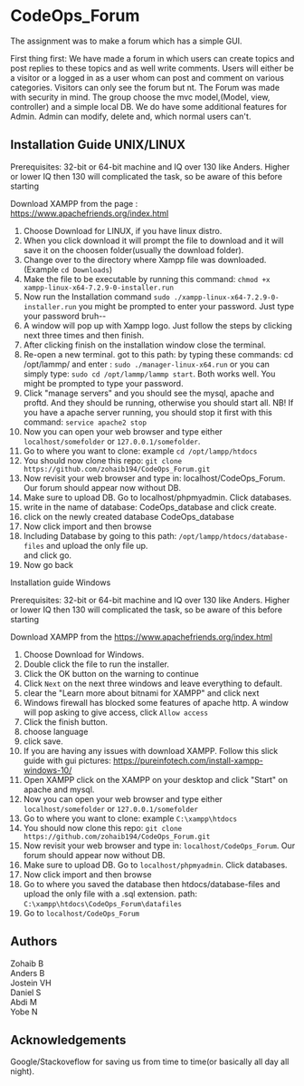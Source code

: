 # CodeOps_Forum

The assignment was to make a forum which has a simple GUI.


First thing first:
We have made a forum in which users can create topics and post replies to these topics and as well write comments.
Users will either be a visitor or a logged in as a user whom can post and comment on various categories.
Visitors can only see the forum but nt. The Forum was made with security in mind.
The group choose the mvc model,(Model, view, controller) and a simple local DB. We do have some additional features for Admin. Admin can modify, delete and, which normal users can't.   



Installation Guide UNIX/LINUX  
---------
Prerequisites: 32-bit or 64-bit machine and IQ over 130 like Anders.
Higher or lower IQ then 130 will complicated the task, so be aware of this before starting

Download  XAMPP from the page :  https://www.apachefriends.org/index.html
1. Choose Download  for LINUX, if you have linux distro.
2. When you click download it will prompt the  file to download and it will
save it on the choosen folder(usually the download folder).
3. Change over to the directory where Xampp file was downloaded. (Example `cd Downloads`)
4. Make the file to be executable by running this command:
 `chmod +x xampp-linux-x64-7.2.9-0-installer.run`
5. Now run the Installation command `sudo ./xampp-linux-x64-7.2.9-0-installer.run`
  you might be prompted to enter your password. Just type your password bruh--
6. A window will pop up with Xampp logo. Just follow the steps by clicking next
   three times and then finish.
7. After clicking finish on the installation window close the terminal.
8. Re-open a new terminal. got to this path: by typing these commands:
    cd /opt/lammp/ and enter : `sudo ./manager-linux-x64.run` or you can simply type:
    `sudo cd /opt/lammp/lammp start`. Both works well. You might be prompted to type your
    password.
9.  Click "manage servers" and you should see the mysql, apache and proftd. And they should be running, otherwise you should start all. NB! If you have a apache server running, you should stop it first with this command: `service apache2 stop`
10.  Now you can open your web browser and type either `localhost/somefolder` or
      `127.0.0.1/somefolder`.
11. Go to where you want to clone: example `cd /opt/lampp/htdocs`
12. You should now clone this repo: `git clone https://github.com/zohaib194/CodeOps_Forum.git`
13. Now revisit your web browser and type in: localhost/CodeOps_Forum. Our forum should appear now without DB.
14. Make sure to upload DB. Go to localhost/phpmyadmin. Click databases.
15. write in the name of database: CodeOps_database and click create.
16. click on the newly created database CodeOps_database
17. Now click import and then browse
18. Including Database by going to this path:  `/opt/lampp/htdocs/database-files` and upload the only file up.   
and click go.
19. Now go back

Installation guide Windows       

Prerequisites: 32-bit or 64-bit machine and IQ over 130 like Anders.
Higher or lower IQ then 130 will complicated the task, so be aware of this before starting

Download  XAMPP from the https://www.apachefriends.org/index.html

1. Choose Download  for Windows.
2. Double click the file to run the installer.
3. Click the OK button on the warning to continue
4. Click `Next` on the next three windows and leave everything to default.
5. clear the "Learn more about bitnami for XAMPP" and click next
6. Windows firewall has blocked some features of apache http. A window
   will pop asking to give access, click `Allow access`
7. Click the finish button.
8. choose language
9. click save.
10. If you are having any issues with download XAMPP. Follow this slick guide with gui pictures: https://pureinfotech.com/install-xampp-windows-10/
11. Open XAMPP click on the XAMPP on your desktop and click "Start" on apache and mysql.
12. Now you can open your web browser and type either `localhost/somefolder` or
      `127.0.0.1/somefolder`
13. Go to where you want to clone: example `C:\xampp\htdocs`
14. You should now clone this repo: `git clone https://github.com/zohaib194/CodeOps_Forum.git`
15. Now revisit your web browser and type in: `localhost/CodeOps_Forum`. Our forum should appear now without DB.
16. Make sure to upload DB. Go to `localhost/phpmyadmin`. Click databases.
17.  Now click import and then browse
18. Go to where you saved the database then htdocs/database-files and upload the only file with a .sql extension. path: `C:\xampp\htdocs\CodeOps_Forum\datafiles`
19. Go to `localhost/CodeOps_Forum`




Authors
------
Zohaib B  
Anders B  
Jostein VH  
Daniel S  
Abdi  M  
Yobe  N  



Acknowledgements
--------
Google/Stackoveflow for saving us from time to time(or basically all day all night).  
